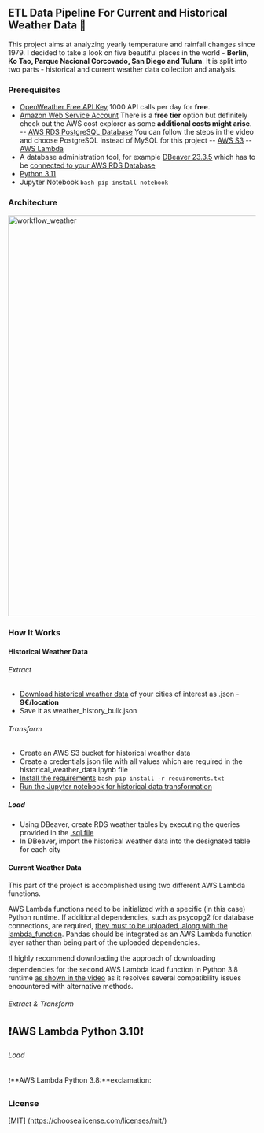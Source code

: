 ## ETL Data Pipeline For Current and Historical Weather Data :sunrise_over_mountains:
This project aims at analyzing yearly temperature and rainfall changes since 1979.
I decided to take a look on five beautiful places in the world - **Berlin, Ko Tao, Parque Nacional Corcovado, San Diego and Tulum**.
It is split into two parts - historical and current weather data collection and analysis.

### Prerequisites 
- [OpenWeather Free API Key](https://openweathermap.org/appid) 1000 API calls per day for **free**.
- [Amazon Web Service Account](https://aws.amazon.com/de/) There is a **free tier** option but definitely check out the AWS cost explorer as some **additional costs might arise**.
-- [AWS RDS PostgreSQL Database](https://www.youtube.com/watch?v=Ng_zi11N4_c) You can follow the steps in the video and choose PostgreSQL instead of MySQL for this project
-- [AWS S3](https://www.youtube.com/watch?v=e6w9LwZJFIA)
-- [AWS Lambda](https://www.youtube.com/watch?v=eOBq__h4OJ4)
- A database administration tool, for example [DBeaver 23.3.5](https://dbeaver.io) which has to be [connected to your AWS RDS Database](https://www.youtube.com/watch?v=_Yzr7yBGWQI&ab_channel=AWSMadeEasy)
- [Python 3.11](https://www.python.org/downloads/release/python-3110/)
- Jupyter Notebook ```bash pip install notebook ```

### Architecture
<img width="815" alt="workflow_weather" src="https://github.com/KatTiel/data_pipeline_weather_data/assets/76701992/d0df9557-2b55-41d5-a52b-1d33122fde6a">

### How It Works 
#### Historical Weather Data
###### Extract
- [Download historical weather data](https://home.openweathermap.org/history_bulks/new) of your cities of interest as .json - **9€/location**
- Save it as weather_history_bulk.json

###### Transform
- Create an AWS S3 bucket for historical weather data 
- Create a credentials.json file with all values which are required in the historical_weather_data.ipynb file
- [Install the requirements](https://github.com/KatTiel/data_pipeline_weather_data/tree/main/1_transform) ```bash pip install -r requirements.txt ```
- [Run the Jupyter notebook for historical data transformation](https://github.com/KatTiel/data_pipeline_weather_data/tree/main/1_transform)

##### Load 
- Using DBeaver, create RDS weather tables by executing the queries provided in the [.sql file](https://github.com/KatTiel/data_pipeline_weather_data/tree/main/2_load)
- In DBeaver, import the historical weather data into the designated table for each city

#### Current Weather Data
This part of the project is accomplished using two different AWS Lambda functions.

AWS Lambda functions need to be initialized with a specific (in this case) Python runtime. If additional dependencies, such as psycopg2 for database connections, are required, [they must to be uploaded, along with the lambda_function](https://www.youtube.com/watch?v=Jtlxf_kn5zY&ab_channel=DevAndBeyond). Pandas should be integrated as an AWS Lambda function layer  rather than being part of the uploaded dependencies.

:exclamation:I highly recommend downloading the approach of downloading dependencies for the second AWS Lambda load function in Python 3.8 runtime [as shown in the video](https://www.youtube.com/watch?v=80h9lXE07z0&ab_channel=ZyroTech) as it resolves several compatibility issues encountered with alternative methods.

###### Extract & Transform
:exclamation:**AWS Lambda Python 3.10**:exclamation:
- 
###### Load
:exclamation:**AWS Lambda Python 3.8:**exclamation:
### License
[MIT] (https://choosealicense.com/licenses/mit/)